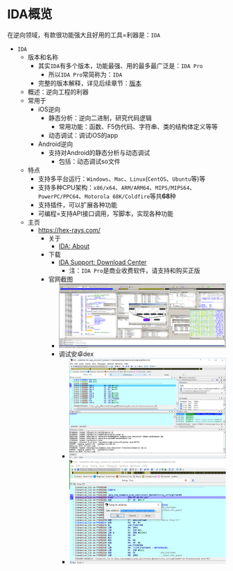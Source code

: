 # IDA概览

在逆向领域，有款很功能强大且好用的工具=利器是：`IDA`

* `IDA`
  * 版本和名称
    * 其实`IDA`有多个版本，功能最强、用的最多最广泛是：`IDA Pro`
      * 所以`IDA Pro`常简称为：`IDA`
    * 完整的版本解释，详见后续章节：[版本](https://book.crifan.org/books/reverse_tool_ida/website/ida_common/version.html)
  * 概述：逆向工程的利器
  * 常用于
    * iOS逆向
      * 静态分析：逆向二进制，研究代码逻辑
        * 常用功能：函数、F5伪代码、字符串、类的结构体定义等等
      * 动态调试：调试iOS的app
    * Android逆向
      * 支持对Android的静态分析与动态调试
        * 包括：动态调试so文件
  * 特点
    * 支持多平台运行：`Windows`、`Mac`、`Linux`(`CentOS`、`Ubuntu`等)等
    * 支持多种CPU架构：`x86/x64`、`ARM/ARM64`、`MIPS/MIPS64`、`PowerPC/PPC64`、`Motorola 68K/Coldfire`等共**68**种
    * 支持插件，可以扩展各种功能
    * 可编程=支持API接口调用，写脚本，实现各种功能
  * 主页
    * https://hex-rays.com/
      * 关于
        * [IDA: About](https://www.hex-rays.com/products/ida/index.shtml)
      * 下载
        * [IDA Support: Download Center](https://www.hex-rays.com/products/ida/support/download.shtml)
          * 注：`IDA Pro`是商业收费软件，请支持和购买正版
      * 官网截图
        * ![ida_ui_example_large](../assets/img/ida_ui_example_large.gif)
        * 调试安卓dex
          * ![ida_edit_android_dex](../assets/img/ida_edit_android_dex.png)
          * ![ida_jump_address](../assets/img/ida_jump_address.png)
